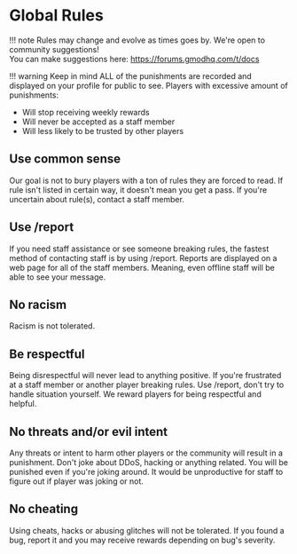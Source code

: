 # Global Rules

!!! note
    Rules may change and evolve as times goes by. We're open to community suggestions!<br /> 
    You can make suggestions here: https://forums.gmodhq.com/t/docs


!!! warning
    Keep in mind ALL of the punishments are recorded and displayed on your profile for public to see. 
    Players with excessive amount of punishments:
- Will stop receiving weekly rewards
- Will never be accepted as a staff member
- Will less likely to be trusted by other players



## Use common sense
Our goal is not to bury players with a ton of rules they are forced to read. 
If rule isn't listed in certain way, it doesn't mean you get a pass. 
If you're uncertain about rule(s), contact a staff member.

## Use /report
If you need staff assistance or see someone breaking rules, the fastest method of contacting staff is by using /report. 
Reports are displayed on a web page for all of the staff members. Meaning, even offline staff will be able to see your message.

## No racism
Racism is not tolerated.

## Be respectful
Being disrespectful will never lead to anything positive. If you're frustrated at a staff member or another player breaking rules. 
Use /report, don't try to handle situation yourself. We reward players for being respectful and helpful.

## No threats and/or evil intent
Any threats or intent to harm other players or the community will result in a punishment. Don't joke about DDoS, hacking or anything related. 
You will be punished even if you're joking around. It would be unproductive for staff to figure out if player was joking or not. 

## No cheating
Using cheats, hacks or abusing glitches will not be tolerated. If you found a bug, report it and you may receive rewards depending on bug's severity.
